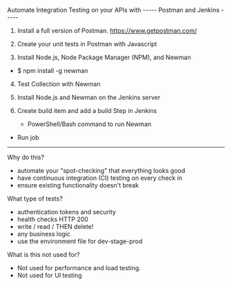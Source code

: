 Automate Integration Testing on your APIs with
----- Postman and Jenkins -----



1. Install a full version of Postman.
https://www.getpostman.com/

2. Create your unit tests in Postman with Javascript

3. Install Node.js, Node Package Manager (NPM), and Newman
 - $ npm install -g newman
 
4. Test Collection with Newman

5. Install Node.js and Newman on the Jenkins server

6. Create build item and add a build Step in Jenkins
	- PowerShell/Bash command to run Newman
	
- Run job


----------------------------

Why do this?

- automate your "spot-checking" that everything looks good 
- have continuous integration (CI) testing on every check in
- ensure existing functionality doesn't break


What type of tests?

- authentication tokens and security
- health checks HTTP 200
- write / read / THEN delete!
- any business logic
- use the environment file for dev-stage-prod

What is this not used for?

- Not used for performance and load testing. 
- Not used for UI testing